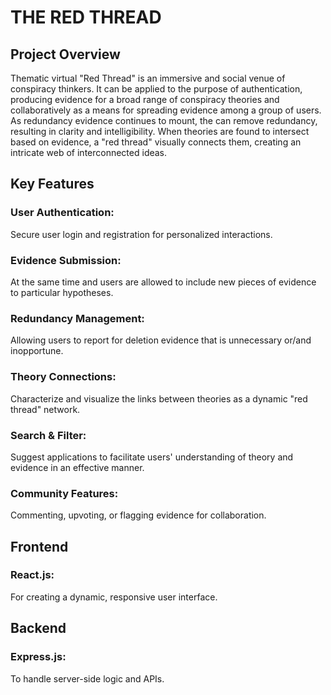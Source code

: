 # THE RED THREAD 

## Project Overview

Thematic virtual "Red Thread" is an immersive and social venue of conspiracy thinkers. It can be applied to the purpose of authentication, producing evidence for a broad range of conspiracy theories and collaboratively as a means for spreading evidence among a group of users. As redundancy evidence continues to mount, the can remove redundancy, resulting in clarity and intelligibility. When theories are found to intersect based on evidence, a "red thread" visually connects them, creating an intricate web of interconnected ideas.

## Key Features

### User Authentication: 
Secure user login and registration for personalized interactions.

### Evidence Submission: 
At the same time and users are allowed to include new pieces of evidence to particular hypotheses.

### Redundancy Management: 
Allowing users to report for deletion evidence that is unnecessary or/and inopportune.

### Theory Connections: 
Characterize and visualize the links between theories as a dynamic "red thread" network.

### Search & Filter: 
Suggest applications to facilitate users' understanding of theory and evidence in an effective manner.

### Community Features: 
Commenting, upvoting, or flagging evidence for collaboration.

## Frontend

### React.js:
 For creating a dynamic, responsive user interface.

## Backend

### Express.js: 
To handle server-side logic and APIs.

